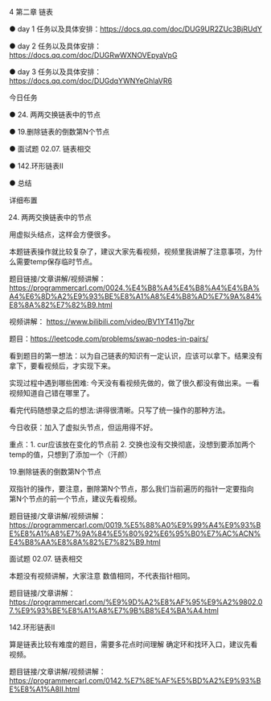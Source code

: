 4 第二章 链表

● day 1 任务以及具体安排：https://docs.qq.com/doc/DUG9UR2ZUc3BjRUdY 

● day 2 任务以及具体安排：https://docs.qq.com/doc/DUGRwWXNOVEpyaVpG 

● day 3 任务以及具体安排：https://docs.qq.com/doc/DUGdqYWNYeGhlaVR6

 
今日任务 

● 24. 两两交换链表中的节点 

● 19.删除链表的倒数第N个节点

● 面试题 02.07. 链表相交 

● 142.环形链表II 

● 总结

 详细布置 

 24. 两两交换链表中的节点 

用虚拟头结点，这样会方便很多。 

本题链表操作就比较复杂了，建议大家先看视频，视频里我讲解了注意事项，为什么需要temp保存临时节点。

题目链接/文章讲解/视频讲解： https://programmercarl.com/0024.%E4%B8%A4%E4%B8%A4%E4%BA%A4%E6%8D%A2%E9%93%BE%E8%A1%A8%E4%B8%AD%E7%9A%84%E8%8A%82%E7%82%B9.html

视频讲解： https://www.bilibili.com/video/BV1YT411g7br

题目：https://leetcode.com/problems/swap-nodes-in-pairs/

看到题目的第一想法：以为自己链表的知识有一定认识，应该可以拿下。结果没有拿下，要看视频后，才实现下来。

实现过程中遇到哪些困难: 今天没有看视频先做的，做了很久都没有做出来。一看视频知道自己错在哪里了。

看完代码随想录之后的想法:讲得很清晰。只写了统一操作的那种方法。

今日收获：加入了虚拟头节点，但运用得不好。

重点：1. cur应该放在变化的节点前 2. 交换也没有交换彻底，没想到要添加两个temp的值，只想到了添加一个（汗颜）

 19.删除链表的倒数第N个节点  

双指针的操作，要注意，删除第N个节点，那么我们当前遍历的指针一定要指向 第N个节点的前一个节点，建议先看视频。

题目链接/文章讲解/视频讲解：https://programmercarl.com/0019.%E5%88%A0%E9%99%A4%E9%93%BE%E8%A1%A8%E7%9A%84%E5%80%92%E6%95%B0%E7%AC%ACN%E4%B8%AA%E8%8A%82%E7%82%B9.html

 面试题 02.07. 链表相交  

本题没有视频讲解，大家注意 数值相同，不代表指针相同。

题目链接/文章讲解：https://programmercarl.com/%E9%9D%A2%E8%AF%95%E9%A2%9802.07.%E9%93%BE%E8%A1%A8%E7%9B%B8%E4%BA%A4.html

 142.环形链表II  

算是链表比较有难度的题目，需要多花点时间理解 确定环和找环入口，建议先看视频。

题目链接/文章讲解/视频讲解：https://programmercarl.com/0142.%E7%8E%AF%E5%BD%A2%E9%93%BE%E8%A1%A8II.html
